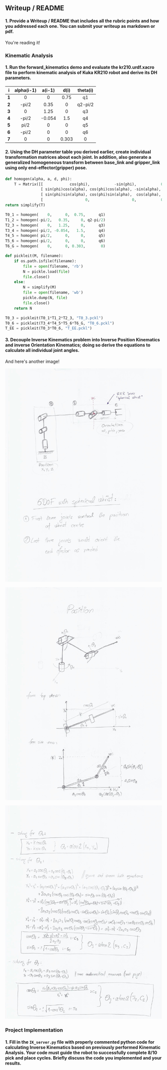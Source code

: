 ## Writeup / README
#### 1. Provide a Writeup / README that includes all the rubric points and how you addressed each one.  You can submit your writeup as markdown or pdf.  

You're reading it!  

[//]: # "Image References"

[image1]: ./misc_images/001.jpg
[image2]: ./misc_images/002.jpg
[image3]: ./misc_images/003.jpg
[image4]: ./misc_images/004.jpg
[image5]: ./misc_images/005.jpg
[image6]: ./misc_images/006.jpg
[image7]: ./misc_images/007.jpg
[image8]: ./misc_images/008.jpg
[image9]: ./misc_images/009.jpg
[image10]: ./misc_images/010.jpg
[image11]: ./misc_images/011.jpg
[image12]: ./misc_images/012.jpg
[image13]: ./misc_images/013.jpg
[image14]: ./misc_images/014.jpg
[image15]: ./misc_images/015.jpg
[image16]: ./misc_images/016.jpg
[image17]: ./misc_images/017.jpg
[image18]: ./misc_images/018.jpg
[image19]: ./misc_images/019.jpg
[image20]: ./misc_images/020.jpg
[image21]: ./misc_images/021.jpg
[image22]: ./misc_images/022.jpg

### Kinematic Analysis
#### 1. Run the forward_kinematics demo and evaluate the kr210.urdf.xacro file to perform kinematic analysis of Kuka KR210 robot and derive its DH parameters.



|   i   | alpha(i-1) | a(i-1) | d(i)  | theta(i) |
| :---: | :--------: | :----: | :---: | :------: |
| **1** |     0      |   0    | 0.75  |    q1    |
| **2** |   -pi/2    |  0.35  |   0   | q2-pi/2  |
| **3** |     0      |  1.25  |   0   |    q3    |
| **4** |   -pi/2    | -0.054 |  1.5  |    q4    |
| **5** |    pi/2    |   0    |   0   |    q5    |
| **6** |   -pi/2    |   0    |   0   |    q6    |
| **7** |     0      |   0    | 0.303 |    0     |



#### 2. Using the DH parameter table you derived earlier, create individual transformation matrices about each joint. In addition, also generate a generalized homogeneous transform between base_link and gripper_link using only end-effector(gripper) pose.

```python
def homogen(alpha, a, d, phi):
    T = Matrix([[            cos(phi),           -sin(phi),           0,             a],
                [ sin(phi)cos(alpha), cos(phi)cos(alpha), -sin(alpha), -sin(alpha)*d],
                [ sin(phi)sin(alpha), cos(phi)sin(alpha),  cos(alpha),  cos(alpha)*d],
                [                   0,                   0,           0,             1]])
return simplify(T)
```


```python
T0_1 = homogen(    0,      0,  0.75,      q1)
T1_2 = homogen(-pi/2,   0.35,     0, q2-pi/2)
T2_3 = homogen(    0,   1.25,     0,      q3)
T3_4 = homogen(-pi/2, -0.054,   1.5,      q4)
T4_5 = homogen( pi/2,      0,     0,      q5)
T5_6 = homogen(-pi/2,      0,     0,      q6)
T6_G = homogen(    0,      0, 0.303,       0)
```



```python
def pickleit(M, filename):
    if os.path.isfile(filename):
        file = open(filename, 'rb')
        N = pickle.load(file)
        file.close()
    else:
        N = simplify(M)
        file = open(filename, 'wb')
        pickle.dump(N, file)
        file.close()      
    return N
```



```python
T0_3 = pickleit(T0_1*T1_2*T2_3, "T0_3.pckl")
T0_6 = pickleit(T3_4*T4_5*T5_6*T6_G, "T0_6.pckl")
T_EE = pickleit(T0_3*T0_6, "T_EE.pckl")
```



#### 3. Decouple Inverse Kinematics problem into Inverse Position Kinematics and inverse Orientation Kinematics; doing so derive the equations to calculate all individual joint angles.

And here's another image! 

![alt text][image20]

![alt text][image21]

![alt text][image22]

### Project Implementation

#### 1. Fill in the `IK_server.py` file with properly commented python code for calculating Inverse Kinematics based on previously performed Kinematic Analysis. Your code must guide the robot to successfully complete 8/10 pick and place cycles. Briefly discuss the code you implemented and your results. 





